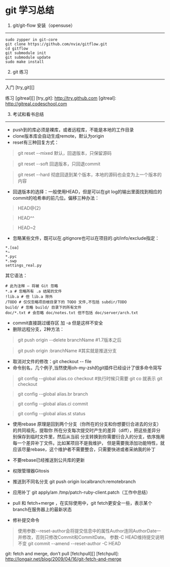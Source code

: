 git 学习总结
==================

1. git/git-flow 安装（opensuse）
------------------

```
sudo zypper in git-core
git clone https://github.com/nvie/gitflow.git
cd gitflow
git submodule init
git submodule update
sudo make install
```

2. git 练习
----------

入门 [try_git][]

练习 [gitreal][]
[try_git]: http://try.github.com
[gitreal]: http://gitreal.codeschool.com

3. 考试和看书总结
--------------

* push到的库必须是裸库，或者远程库，不能是本地的工作目录
* clone版本库会自动生成remote，默认为origin
* reset有三种回复方式：

> git reset --mixed 默认，回退版本，只保留源码

> git reset --soft 回退版本，只回退commit

> git reset --hard 彻底回退到某个版本，本地的源码也会变为上一个版本的内容 

* 回退版本的选择：一般使用HEAD，但是可以在git log的输出里面找到相应的commit的哈希串的前几位。偏移三种办法：

> HEAD@{2}

> HEAD^^

> HEAD~2

* 忽略某些文件，既可以在.gitignore也可以在项目的.git/info/exclude指定：

```
*.[oa]
*~
*.pyc
*.swp
settings_real.py
```

其它语法：

```
# 此为注释 – 将被 Git 忽略
*.a # 忽略所有 .a 结尾的文件
!lib.a # 但 lib.a 除外
/TODO # 仅仅忽略项目根目录下的 TODO 文件,不包括 subdir/TODO
build/ # 忽略 build/ 目录下的所有文件
doc/*.txt # 会忽略 doc/notes.txt 但不包括 doc/server/arch.txt
```

* commit直接跳过缓存区  加 -a 但是这样不安全
* 删除远程分支，2种方法：

> git push origin --delete branchName #1.7版本之后

> git push origin :branchName #其实就是推送分支

* 取消对文件的修改：git checkout -- file
* 命令别名，几个例子,当然使用oh-my-zsh的git插件已经设计了很多命令简写

> git config --global alias.co checkout #执行时候只需要 git co  就表示 git checkout

> git config --global alias.br branch

> git config --global alias.ci commit

> git config --global alias.st status

* 使用rebase 原理是回到两个分支（你所在的分支和你想要衍合进去的分支）的共同祖先，提取你
所在分支每次提交时产生的差异（diff），把这些差异分别保存到临时文件里，然后从当前
分支转换到你需要衍合入的分支，依序施用每一个差异补丁文件。比如某项目不是我维护，
但是需要我添加功能特性，就应该尽量rebase，这个维护者不需要整合，只需要快进或者采纳我的补丁
* 不要rebase已经推送到公共库的更新
* 权限管理器Gitosis
* 推送到不同名分支 git push origin localbranch:remotebranch
* 应用补丁 git apply/am /tmp/patch-ruby-client.patch（工作中总结）
* pull 和 fetch+merge ，在实际使用中，git fetch更安全一些，表示某个branch在服务器上的最新状态
 
 
* 修补提交命令 
> 使用参数--reset-author会将提交信息中的属性Author连同AuthorDate一并修改，否则只修改Commit和CommitDate。
参数-C HEAD维持提交说明不变
> git commit --amend --reset-author -C HEAD

git: fetch and merge, don’t pull [fetchpull][]
[fetchpull]: http://longair.net/blog/2009/04/16/git-fetch-and-merge



